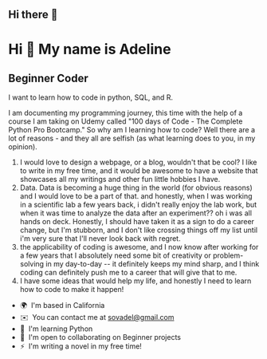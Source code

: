 ## Hi there 👋

<!--
**adeline-jpg/adeline-jpg** is a ✨ _special_ ✨ repository because its `README.md` (this file) appears on your GitHub profile.

Here are some ideas to get you started:

- 🔭 I’m currently working on ...
- 🌱 I’m currently learning ...
- 👯 I’m looking to collaborate on ...
- 🤔 I’m looking for help with ...
- 💬 Ask me about ...
- 📫 How to reach me: ...
- 😄 Pronouns: ...
- ⚡ Fun fact: ...
-->


Hi 👋 My name is Adeline
========================

Beginner Coder
--------------

I want to learn how to code in python, SQL, and R. 

I am documenting my programming journey, this time with the help of a course I am taking on Udemy called "100 days of Code - The Complete Python Pro Bootcamp." So why am I learning how to code? Well there are a lot of reasons - and they all are selfish (as what learning does to you, in my opinion). 
1. I would love to design a webpage, or a blog, wouldn't that be cool? I like to write in my free time, and it would be awesome to have a website that showcases all my writings and other fun little hobbies I have.
2. Data. Data is becoming a huge thing in the world (for obvious reasons) and I would love to be a part of that. and honestly, when I was working in a scientific lab a few years back, i didn't really enjoy the lab work, but when it was time to analyze the data after an experiment?? oh i was all hands on deck. Honestly, I should have taken it as a sign to do a career change, but I'm stubborn, and I don't like crossing things off my list until i'm very sure that I'll never look back with regret.
3. the applicability of coding is awesome, and I now know after working for a few years that I absolutely need some bit of creativity or problem-solving in my day-to-day -- it definitely keeps my mind sharp, and I think coding can definitely push me to a career that will give that to me.
4. I have some ideas that would help my life, and honestly I need to learn how to code to make it happen!

*   🌍  I'm based in California
*   ✉️  You can contact me at [sovadel@gmail.com](mailto:sovadel@gmail.com)
*   🧠  I'm learning Python
*   🤝  I'm open to collaborating on Beginner projects
*   ⚡  I'm writing a novel in my free time!
